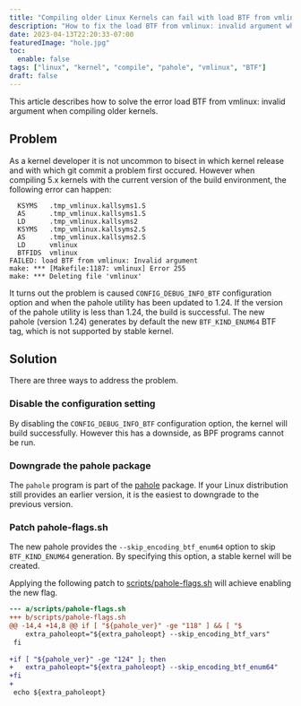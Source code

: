 ```yaml
---
title: "Compiling older Linux Kernels can fail with load BTF from vmlinux: invalid argument"
description: "How to fix the load BTF from vmlinux: invalid argument when compiling older Linux kernels"
date: 2023-04-13T22:20:33-07:00
featuredImage: "hole.jpg"
toc:
  enable: false
tags: ["linux", "kernel", "compile", "pahole", "vmlinux", "BTF"]
draft: false
---
```


This article describes how to solve the error load BTF from vmlinux: invalid argument
when compiling older kernels.
<!--more-->

## Problem
As a kernel developer it is not uncommon to bisect in which kernel release and
with which git commit a problem first occured. However when compiling 5.x kernels
with the current version of the build environment, the following error can happen:
```shell
  KSYMS   .tmp_vmlinux.kallsyms1.S
  AS      .tmp_vmlinux.kallsyms1.S
  LD      .tmp_vmlinux.kallsyms2
  KSYMS   .tmp_vmlinux.kallsyms2.S
  AS      .tmp_vmlinux.kallsyms2.S
  LD      vmlinux
  BTFIDS  vmlinux
FAILED: load BTF from vmlinux: Invalid argument
make: *** [Makefile:1187: vmlinux] Error 255
make: *** Deleting file 'vmlinux'
```
It turns out the problem is caused `CONFIG_DEBUG_INFO_BTF` configuration option and
when the pahole utility has been updated to 1.24. If the version of the pahole
utility is less than 1.24, the build is successful.
The new pahole (version 1.24) generates by default the new `BTF_KIND_ENUM64` BTF tag,
which is not supported by stable kernel.

## Solution
There are three ways to address the problem.

### Disable the configuration setting
By disabling the `CONFIG_DEBUG_INFO_BTF` configuration option, the kernel will build
successfully. However this has a downside, as BPF programs cannot be run.

### Downgrade the pahole package
The `pahole` program is part of the [pahole](https://archlinux.org/packages/extra/x86_64/pahole/)
package. If your Linux distribution still provides an earlier version, it is the easiest
to downgrade to the previous version.

### Patch pahole-flags.sh
The new pahole provides the `--skip_encoding_btf_enum64` option to skip `BTF_KIND_ENUM64`
generation. By specifying this option, a stable kernel will be created.

Applying the following patch to [scripts/pahole-flags.sh](https://elixir.bootlin.com/linux/v5.19/source/scripts/pahole-flags.sh)
will achieve enabling the new flag.
  
  
```patch
--- a/scripts/pahole-flags.sh
+++ b/scripts/pahole-flags.sh
@@ -14,4 +14,8 @@ if [ "${pahole_ver}" -ge "118" ] && [ "$
 	extra_paholeopt="${extra_paholeopt} --skip_encoding_btf_vars"
 fi
 
+if [ "${pahole_ver}" -ge "124" ]; then
+	extra_paholeopt="${extra_paholeopt} --skip_encoding_btf_enum64"
+fi
+
 echo ${extra_paholeopt}
```
